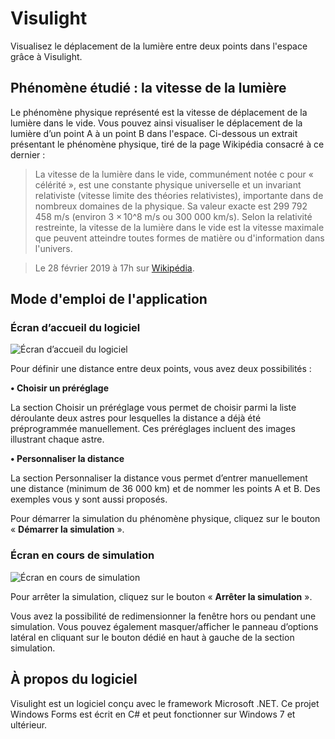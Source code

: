# Visulight
Visualisez le déplacement de la lumière entre deux points dans l'espace grâce à Visulight.

## Phénomène étudié : la vitesse de la lumière
Le phénomène physique représenté est la vitesse de déplacement de la lumière dans le vide. Vous pouvez ainsi visualiser le déplacement de la lumière d’un point A à un point B dans l'espace. Ci-dessous un extrait présentant le phénomène physique, tiré de la page Wikipédia consacré à ce dernier :
> La vitesse de la lumière dans le vide, communément notée c pour « célérité », est une constante physique universelle et un invariant relativiste (vitesse limite des théories relativistes), importante dans de nombreux domaines de la physique. Sa valeur exacte est 299 792 458 m/s (environ 3 × 10^8 m/s ou 300 000 km/s). Selon la relativité restreinte, la vitesse de la lumière dans le vide est la vitesse maximale que peuvent atteindre toutes formes de matière ou d'information dans l'univers.

>Le 28 février 2019 à 17h sur [Wikipédia](https://fr.wikipedia.org/wiki/Vitesse_de_la_lumi%C3%A8re).

## Mode d'emploi de l'application
### Écran d’accueil du logiciel

![Écran d’accueil du logiciel](https://i.imgur.com/9u5BK0L.png)

Pour définir une distance entre deux points, vous avez deux possibilités :

**•	Choisir un préréglage**

La section Choisir un préréglage vous permet de choisir parmi la liste déroulante deux astres pour lesquelles la distance a déjà été préprogrammée manuellement. Ces préréglages incluent des images illustrant chaque astre.

**•	Personnaliser la distance**

La section Personnaliser la distance vous permet d’entrer manuellement une distance (minimum de 36 000 km) et de nommer les points A et B. Des exemples vous y sont aussi proposés.

Pour démarrer la simulation du phénomène physique, cliquez sur le bouton « **Démarrer la simulation** ».

### Écran en cours de simulation


![Écran en cours de simulation](https://i.imgur.com/jeO1wEc.png)

Pour arrêter la simulation, cliquez sur le bouton « **Arrêter la simulation** ».

Vous avez la possibilité de redimensionner la fenêtre hors ou pendant une simulation. Vous pouvez également masquer/afficher le panneau d’options latéral en cliquant sur le bouton dédié en haut à gauche de la section simulation.

## À propos du logiciel
Visulight est un logiciel conçu avec le framework Microsoft .NET. Ce projet Windows Forms est écrit en C# et peut fonctionner sur Windows 7 et ultérieur.
